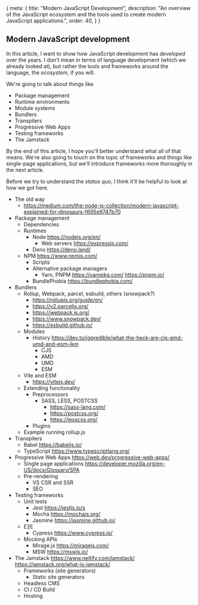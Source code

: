<route>
{
	meta: {
		title: "Modern JavaScript Development",
		description: "An overview of the JavaScript ecosystem and the tools used to create modern JavaScript applications.",
		order: 40,
	}
}
</route>

## Modern JavaScript development

In this article, I want to show how JavaScript development has *developed* over the years. I don't mean in terms of language development (which we already looked at), but rather the tools and frameworks around the language, the *ecosystem*, if you will.

We're going to talk about things like

- Package management
- Runtime environments
- Module systems
- Bundlers
- Transpilers
- Progressive Web Apps
- Testing frameworks
- The Jamstack

By the end of this article, I hope you'll better understand what all of that means. We're also going to touch on the topic of frameworks and things like single-page applications, but we'll introduce frameworks more thoroughly in the next article.

Before we try to understand the *status quo*, I think it'll be helpful to look at how we got here.

- The old way
  - https://medium.com/the-node-js-collection/modern-javascript-explained-for-dinosaurs-f695e9747b70
- Package management
  - Dependencies
  - Runtimes
    - Node https://nodejs.org/en/
      - Web servers https://expressjs.com/
    - Deno https://deno.land/
  - NPM https://www.npmjs.com/
    - Scripts
    - Alternative package managers
      - Yarn, PNPM https://yarnpkg.com/ https://pnpm.io/
    - BundlePhobia https://bundlephobia.com/
- Bundlers
  - Rollup, Webpack, parcel, esbuild, others (snowpack?)
    - https://rollupjs.org/guide/en/
    - https://v2.parceljs.org/
    - https://webpack.js.org/
    - https://www.snowpack.dev/
    - https://esbuild.github.io/
  - Modules
    - History https://dev.to/iggredible/what-the-heck-are-cjs-amd-umd-and-esm-ikm
      - CJS
      - AMD
      - UMD
      - ESM
  - Vite and ESM 
    - https://vitejs.dev/
  - Extending functionality
    - Preprocessors
      - SASS, LESS, POSTCSS
        - https://sass-lang.com/
        - https://postcss.org/
        - https://lesscss.org/
    - Plugins
  - Example running rollup.js
- Transpilers
  - Babel https://babeljs.io/
  - TypeScript https://www.typescriptlang.org/
- Progressive Web Apps https://web.dev/progressive-web-apps/
  - Single page applications https://developer.mozilla.org/en-US/docs/Glossary/SPA
  - Pre-rendering
    - VS CSR and SSR
    - SEO
- Testing frameworks
  - Unit tests
    - Jest https://jestjs.io/s
    - Mocha https://mochajs.org/
    - Jasmine https://jasmine.github.io/
  - E2E
    - Cypress https://www.cypress.io/
  - Mocking APIs
    - Mirage.js https://miragejs.com/
    - MSW https://mswjs.io/
- The Jamstack https://www.netlify.com/jamstack/ https://jamstack.org/what-is-jamstack/
  - Frameworks (site generators)
    - Static site generators
  - Headless CMS
  - CI / CD Build
  - Hosting
